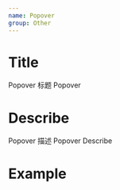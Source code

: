 ```yaml
---
name: Popover
group: Other
---
```


# Title

Popover 标题
Popover

# Describe

Popover 描述
Popover Describe

# Example
